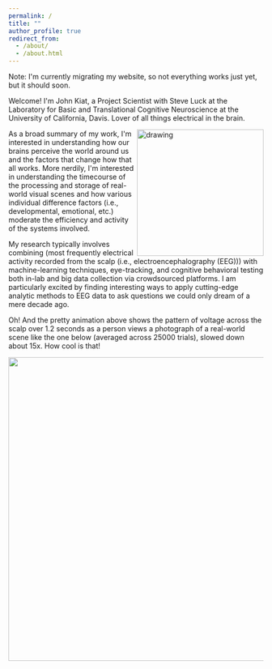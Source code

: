 ```yaml
---
permalink: /
title: ""
author_profile: true
redirect_from: 
  - /about/
  - /about.html
---
```

Note: I'm currently migrating my website, so not everything works just yet, but it should soon.

Welcome! I'm John Kiat, a Project Scientist with Steve Luck at the Laboratory for Basic and Translational Cognitive Neuroscience at the University of California, Davis. Lover of all things electrical in the brain. 

<img src="https://www.johnkiat.com/files/25000_ERPs.gif" alt="drawing" width="250" align = "right"/>As a broad summary of my work, I'm interested in understanding how our brains perceive the world around us and the factors that change how that all works. More nerdily, I'm interested in understanding the timecourse of the processing and storage of real-world visual scenes and how various individual difference factors (i.e., developmental, emotional, etc.) moderate the efficiency and activity of the systems involved. 

My research typically involves combining (most frequently electrical activity recorded from the scalp (i.e., electroencephalography (EEG))) with machine-learning techniques, eye-tracking, and cognitive behavioral testing both in-lab and big data collection via crowdsourced platforms. I am particularly excited by finding interesting ways to apply cutting-edge analytic methods to EEG data to ask questions we could only dream of a mere decade ago. 

Oh! And the pretty animation above shows the pattern of voltage across the scalp over 1.2 seconds as a person views a photograph of a real-world scene like the one below (averaged across 25000 trials), slowed down about 15x. How cool is that!

   <body>
      <!--Centered Image Start-->
      <div style="text-align: center;">
         <img width="600" src="https://www.johnkiat.com/files/nature.jpg">
      </div>
      <!--Centered Image End-->
   </body>
